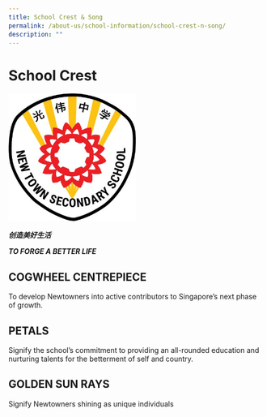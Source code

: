 ```yaml
---
title: School Crest & Song
permalink: /about-us/school-information/school-crest-n-song/
description: ""
---
```

# School Crest

<img src="/images/crest1.jpeg" style="width:50%">
		 
***创造美好生活***

***TO FORGE A BETTER LIFE***

COGWHEEL CENTREPIECE&nbsp;
---------------------

To develop Newtowners into active contributors to Singapore’s next phase of growth.

  
  

PETALS
------

Signify the school’s commitment to providing an all-rounded education and nurturing talents for the betterment of self and country.


  

GOLDEN SUN RAYS
---------------

Signify Newtowners shining as unique individuals&nbsp;